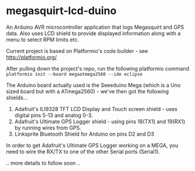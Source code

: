 # megasquirt-lcd-duino

An Arduino AVR microcontroller application that logs Megasquirt and GPS data. Also uses LCD shield to provide displayed information along with a menu to select RPM limits etc.

Current project is based on Platformio's code builder - see http://platformio.org/

After pulling down the project's repo, run the following platformio command
`platformio init --board megaatmega2560 --ide eclipse`

The Arduino board actually used is the Seeeduino Mega (which is a Uno sized board but with a ATmega2560) - we've then got the following shields...

1) Adafruit's ILI9328 TFT LCD Display and Touch screen shield - uses digital pins 5-13 and analog 0-3. 
2) Adafruit's Ultimate GPS Logger shield - using pins 18(TX1) and 19(RX1) by running wires from GPS.
3) Linksprite Bluetooth Shield for Arduino on pins D2 and D3

In order to get Adafruit's Ultimate GPS Logger working on a MEGA, you need to wire the RX/TX to one of the other Serial ports (Serial1).

.. more details to follow soon ..
